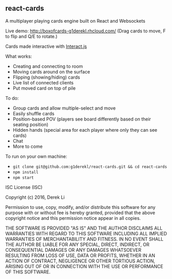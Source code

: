 ## **react-cards**

A multiplayer playing cards engine built on React and Websockets

Live demo: http://boxofcards-g1derekl.rhcloud.com/ (Drag cards to move, F to flip and Q/E to rotate.)

Cards made interactive with [Interact.js](http://interactjs.io/)

What works:

 - Creating and connecting to room
 - Moving cards around on the surface
 - Flipping (showing/hiding) cards
 - Live list of connected clients
 - Put moved card on top of pile

To do:

 - Group cards and allow multiple-select and move
 - Easily shuffle cards
 - Position-based POV (players see board differently based on their seating position)
 - Hidden hands (special area for each player where only they can see cards)
 - Chat
 - More to come

To run on your own machine:

 - `git clone git@github.com:g1derekl/react-cards.git && cd react-cards`
 - `npm install`
 - `npm start`

ISC License (ISC)

Copyright (c) 2016, Derek Li

Permission to use, copy, modify, and/or distribute this software for any purpose with or without fee is hereby granted, provided that the above copyright notice and this permission notice appear in all copies.

THE SOFTWARE IS PROVIDED "AS IS" AND THE AUTHOR DISCLAIMS ALL WARRANTIES WITH REGARD TO THIS SOFTWARE INCLUDING ALL IMPLIED WARRANTIES OF MERCHANTABILITY AND FITNESS. IN NO EVENT SHALL THE AUTHOR BE LIABLE FOR ANY SPECIAL, DIRECT, INDIRECT, OR CONSEQUENTIAL DAMAGES OR ANY DAMAGES WHATSOEVER RESULTING FROM LOSS OF USE, DATA OR PROFITS, WHETHER IN AN ACTION OF CONTRACT, NEGLIGENCE OR OTHER TORTIOUS ACTION, ARISING OUT OF OR IN CONNECTION WITH THE USE OR PERFORMANCE OF THIS SOFTWARE.

